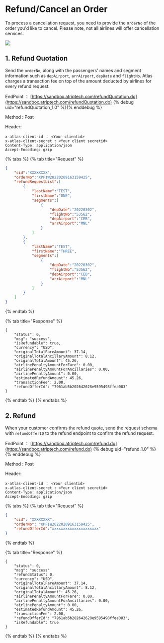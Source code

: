 # Refund/Cancel an Order

To process a cancellation request, you need to provide the `OrderNo` of the order you'd like to cancel. Please note, not all airlines will offer cancellation services.

![](../../.gitbook/assets/FlowChart_4_Refund_CancelOrder.png)

## 1. Refund Quotation

Send the `orderNo`, along with the passengers' names and segment information such as `depAirport`, `arrAirport`, `depDate` and `flightNo`. Atlas charges a transaction fee on top of the amount deducted by airlines for every refund request.

EndPoint ：  [https://sandbox.atriptech.com/refundQuotation.do](https://sandbox.atriptech.com/refundQuotation.do) 
{% debug uid="refundQuotation_1.0" %}{% enddebug %}

Method : Post

Header:

```
x-atlas-client-id ： <Your clientid>
x-atlas-client-secret : <Your client secretid>
Content-Type: application/json
Accept-Encoding: gzip
```

{% tabs %}
{% tab title="Request" %}
```json
{
    "cid":"XXXXXXXX",
    "orderNo":"XPFIW20220209163159425",
    "refundRequestList":[
        {
            "lastName":"TEST",
            "firstName":"ONE",
            "segments":[
                {
                    "depDate":"20220302",
                    "flightNo":"5J562",
                    "depAirport":"CEB",
                    "arrAirport":"MNL"
                }
            ]
        },
        {
            "lastName":"TEST",
            "firstName":"THREE",
            "segments":[
                {
                    "depDate":"20220302",
                    "flightNo":"5J562",
                    "depAirport":"CEB",
                    "arrAirport":"MNL"
                }
            ]
        }
    ]
}
```
{% endtab %}

{% tab title="Response" %}
```
{
    "status": 0,
    "msg": "success",
    "isRefundable": true,
    "currency": "USD",
    "originalTotalFareAmount": 37.14,
    "originalTotalAncillaryAmount": 8.12,
    "originalTotalAmount": 45.26,
    "airlinePenaltyAmountForFare": 0.00,
    "airlinePenaltyAmountForAncillaries": 0.00,
    "airlinePenaltyAmount": 0.00,
    "estimatedRefundAmount": 45.26,
    "transactionFee": 2.00,
    "refundOfferId": "7961ab5b202642628e9595498ffea083"   
}
```
{% endtab %}
{% endtabs %}

## 2. Refund

When your customer confirms the refund quote, send the request schema with `refundOfferID` to the refund endpoint to confirm the refund request.

EndPoint ：  [https://sandbox.atriptech.com/refund.do](https://sandbox.atriptech.com/refund.do) {% debug uid="refund_1.0" %}{% enddebug %}

Method : Post

Header:

```
x-atlas-client-id ： <Your clientid>
x-atlas-client-secret : <Your client secretid>
Content-Type: application/json
Accept-Encoding: gzip
```

{% tabs %}
{% tab title="Request" %}
```json
{
    "cid": "XXXXXXXX",
    "orderNo": "XPFIW20220209163159425",
    "refundOfferId":"xxxxxxxxxxxxxxxxxxxxx"
}
```
{% endtab %}

{% tab title="Response" %}
```
{
    "status": 0,
    "msg": "success"
    "refundStatus": 0,
    "currency": "USD",
    "originalTotalFareAmount": 37.14,
    "originalTotalAncillaryAmount": 8.12,
    "originalTotalAmount": 45.26,
    "airlinePenaltyAmountForFare": 0.00,
    "airlinePenaltyAmountForAncillaries": 0.00,
    "airlinePenaltyAmount": 0.00,
    "estimatedRefundAmount": 45.26,
    "transactionFee": 2.00,
    "refundOfferId": "7961ab5b202642628e9595498ffea083",
    "isRefundable": true   
}
```


{% endtab %}
{% endtabs %}


